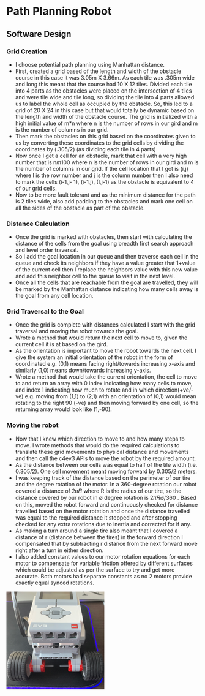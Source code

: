 # Path Planning Robot

## Software Design
### Grid Creation
* I choose potential path planning using Manhattan distance.
* First, created a grid based of the length and width of the obstacle course in this case it was 3.05m X 3.66m. As each tile was .305m wide and long this meant that the course had 10 X 12 tiles. Divided each tile into 4 parts as the obstacles were placed on the intersection of 4 tiles and were tile wide and tile long, so dividing the tile into 4 parts allowed us to label the whole cell as occupied by the obstacle. So, this led to a grid of 20 X 24 in this case but that would totally be dynamic based on the length and width of the obstacle course. The grid is initialized with a high initial value of m*n where n is the number of rows in our gird and m is the number of columns in our grid.
* Then mark the obstacles on this grid based on the coordinates given to us by converting these coordinates to the grid cells by dividing the coordinates by (.305/2) (as dividing each tile in 4 parts)
* Now once I get a cell for an obstacle, mark that cell with a very high number that is n*m*100 where n is the number of rows in our gird and m is the number of columns in our grid. If the cell location that I got is (i,j) where I is the row number and j is the column number then I also need to mark the cells (i-1,j-
1), (i-1,j), (I,j-1) as the obstacle is equivalent to 4 of our grid cells.
* Now to be more fault tolerant and as the minimum distance for the path is 2 tiles wide, also add padding to the obstacles and mark one cell on all the sides of the obstacle as part of the obstacle.

### Distance Calculation
* Once the grid is marked with obstacles, then start with calculating the distance of the cells from the goal using breadth first search approach and level order traversal.
* So I add the goal location in our queue and then traverse each cell in the queue and check its neighbors if they have a value greater that 1+value of the current cell then I replace the neighbors value with this new value and add this neighbor cell to the queue to visit in the next level.
* Once all the cells that are reachable from the goal are travelled, they will be marked by the Manhattan distance indicating how many cells away is the goal from any cell location.

### Grid Traversal to the Goal
* Once the grid is complete with distances calculated I start with the grid traversal and moving the robot towards the goal.
* Wrote a method that would return the next cell to move to, given the current cell it is at based on the gird.
* As the orientation is important to move the robot towards the next cell. I give the system an initial orientation of the robot in the form of coordinated e.g. (0,1) means facing right/towards increasing x-axis and similarly (1,0) means down/towards increasing y-axis.
* Wrote a method that would take the current orientation, the cell to move to and return an array with 0 index indicating how many cells to move, and index 1 indicating how much to rotate and in which direction(+ve/-ve) e.g. moving from (1,1) to (2,1) with an orientation of (0,1) would mean rotating to the right 90 (-ve) and then moving forward by one cell, so the returning array would look like (1,-90).

### Moving the robot
* Now that I knew which direction to move to and how many steps to move. I wrote methods that would do the required calculations to translate these grid movements to physical distance and movements and then call the c4ev3 APIs to move the robot by the required amount.
* As the distance between our cells was equal to half of the tile width (i.e. 0.305/2). One cell movement meant moving forward by 0.305/2 meters.
* I was keeping track of the distance based on the perimeter of our tire and the degree rotation of the motor. In a 360-degree rotation our robot covered a distance of 2𝜋𝑅 where R is the radius of our tire, so the distance covered by our robot in ∅ degree rotation is 2𝜋𝑅∅/360 . Based on this, moved the robot forward and continuously checked for distance travelled based on the motor rotation and once the distance travelled was equal to the required distance it stopped and after stopping checked for any extra rotations due to inertia and corrected for if any.
* As making a turn around a single tire also meant that I covered a distance of r (distance between the tires) in the forward direction I compensated that by subtracting r distance from the next forward move right after a turn in either direction.
* I also added constant values to our motor rotation equations for each motor to compensate for variable friction offered by different surfaces which could be adjusted as per the surface to try and get more accurate. Both motors had separate constants as no 2 motors provide exactly equal synced rotations.

<img src="images/Picture1.png" width="256" height="256">
